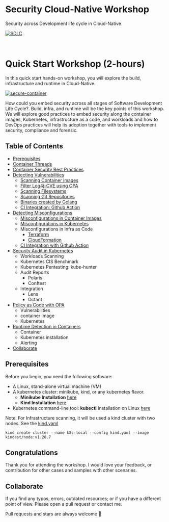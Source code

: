 # Security Cloud-Native Workshop

Security across Development life cycle in Cloud-Native

[![SDLC](https://holisticsecurity.io/assets/blog20200210/20200210-security-along-container-based-sdlc-v2.png)](https://holisticsecurity.io/2020/02/10/security-along-the-sdlc-for-cloud-native-apps/)

</br>

# Quick Start Workshop (2-hours)


In this quick start hands-on workshop, you will explore the build, infrastructure and runtime in Cloud-Native.

[![secure-container](https://www.redhat.com/outfit/3c814deb579d4de95d1eb7207aa9f2e4/cl-cloud-native-container-design-whitepaper_Image6_v2.png)](https://www.redhat.com/en/resources/cloud-native-container-design-whitepaper)

How could you embed security across all stages of Software Development Life Cycle?. Build, infra, and runtime will be the key points of this workshop. We will explore good practices to embed security along the container images, Kubernetes, infrastructure as a code, and workloads and how to DevOps practices will help its adoption together with tools to implement security, compliance and forensic.


## Table of Contents
- [Prerequisites](#prerequisites)
- [Container Threads](https://github.com/krol3/container-security-checklist#container-threat-model)
- [Container Security Best Practices](https://github.com/krol3/container-security-checklist#container-security-checklist)
- [Detecting Vulnerabilities](vulnerabilities.md)
    - [Scanning Container images](./vulnerabilities.md#container-images)
    - [Filter Log4j-CVE using OPA](./vulnerabilities.md#filter-log4j-cve-using-opa)
    - [Scanning Filesystems](./vulnerabilities.md#scanning-filesystems)
    - [Scanning Git Repositories](./vulnerabilities.md#scanning-git-repositories)
    - [Binaries created by Golang](./vulnerabilities.md#binaries-created-by-golang)
    - [CI Integration: Github Action](./vulnerabilities.md#ci-integration)
- [Detecting Misconfigurations](misconfigurations.md)
    - [Misconfigurations in Container Images](./misconfigurations.md#misconfigurations-in-container-images)
    - [Misconfigurations in Kubernetes](./misconfigurations.md#misconfigurations-in-kubernetes)
    - Misconfigurations in Infra as Code
      - [Terraform](./misconfigurations.md#terraform)
      - [CloudFormation](./misconfigurations.md#cloudformation)
    - [CI Integration with Github Action](./misconfigurations.md#ci-integration)
- [Security Audit in Kubernetes](audit-k8s.md)
    - Workloads Scanning
    - Kubernetes CIS Benchmark
    - Kubernetes Pentesting: kube-hunter
    - Audit Reports
      - Polaris
      - Conftest
    - Integration
      - Lens
      - Octant
- [Policy as Code with OPA](opa.md)
    - Vulnerabilities
    - container image
    - Kubernetes
- [Runtime Detection in Containers](runtime.md)
    - Container
    - Kubernetes installation
    - Alerting
- [Collaborate](#collaborate)

## Prerequisites

Before you begin, you need the following software:

- A Linux, stand-alone virtual machine (VM)
- A kubernetes cluster: minikube, kind, or any kubernetes flavor.
    - **Minikube Installation** [here](https://minikube.sigs.k8s.io/docs/start/)
    - **Kind Installation** [here](https://kind.sigs.k8s.io/docs/user/quick-start/#installation)
- Kubernetes command-line tool: **kubectl** Installation on Linux [here](https://kubernetes.io/docs/tasks/tools/install-kubectl-linux/)

Note: For Infrastructure scanning, it will be used a kind cluster with two nodes. See the [kind.yaml](kind.yaml)

`kind create cluster --name k8s-local --config kind.yaml --image kindest/node:v1.20.7`

## Congratulations

Thank you for attending the workshop. I would love your feedback, or contribution for other cases and samples with other scenaries.

## Collaborate

If you find any typos, errors, outdated resources; or if you have a different point of view. Please open a pull request or contact me.

Pull requests and stars are always welcome 🙌
